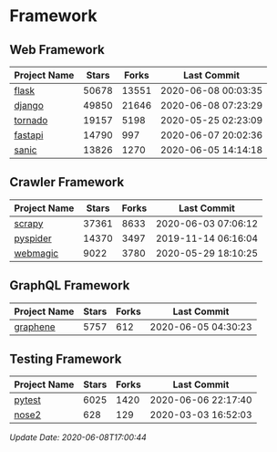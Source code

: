# Framework

## Web Framework

| Project Name | Stars | Forks | Last Commit |
| ------------ | ----- | ----- | ----------- |
| [flask](https://github.com/pallets/flask) | 50678 | 13551 | 2020-06-08 00:03:35 |
| [django](https://github.com/django/django) | 49850 | 21646 | 2020-06-08 07:23:29 |
| [tornado](https://github.com/tornadoweb/tornado) | 19157 | 5198 | 2020-05-25 02:23:09 |
| [fastapi](https://github.com/tiangolo/fastapi) | 14790 | 997 | 2020-06-07 20:02:36 |
| [sanic](https://github.com/huge-success/sanic) | 13826 | 1270 | 2020-06-05 14:14:18 |

## Crawler Framework

| Project Name | Stars | Forks | Last Commit |
| ------------ | ----- | ----- | ----------- |
| [scrapy](https://github.com/scrapy/scrapy) | 37361 | 8633 | 2020-06-03 07:06:12 |
| [pyspider](https://github.com/binux/pyspider) | 14370 | 3497 | 2019-11-14 06:16:04 |
| [webmagic](https://github.com/code4craft/webmagic) | 9022 | 3780 | 2020-05-29 18:10:25 |

## GraphQL Framework

| Project Name | Stars | Forks | Last Commit |
| ------------ | ----- | ----- | ----------- |
| [graphene](https://github.com/graphql-python/graphene) | 5757 | 612 | 2020-06-05 04:30:23 |

## Testing Framework

| Project Name | Stars | Forks | Last Commit |
| ------------ | ----- | ----- | ----------- |
| [pytest](https://github.com/pytest-dev/pytest) | 6025 | 1420 | 2020-06-06 22:17:40 |
| [nose2](https://github.com/nose-devs/nose2) | 628 | 129 | 2020-03-03 16:52:03 |

*Update Date: 2020-06-08T17:00:44*